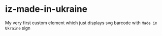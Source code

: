 # iz-made-in-ukraine

My very first custom element which just displays svg barcode with `Made in Ukraine` sign
